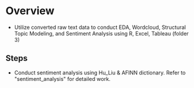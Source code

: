 # Overview
* Utilize converted raw text data to conduct EDA, Wordcloud, Structural Topic Modeling, and Sentiment Analysis using R, Excel, Tableau (folder 3)

## Steps
* Conduct sentiment analysis using Hu_Liu & AFINN dictionary. Refer to "sentiment_analysis" for detailed work. 
